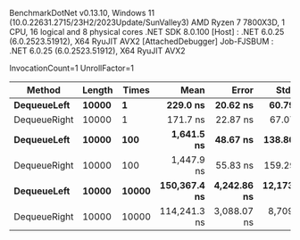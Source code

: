 
BenchmarkDotNet v0.13.10, Windows 11 (10.0.22631.2715/23H2/2023Update/SunValley3)
AMD Ryzen 7 7800X3D, 1 CPU, 16 logical and 8 physical cores
.NET SDK 8.0.100
  [Host]     : .NET 6.0.25 (6.0.2523.51912), X64 RyuJIT AVX2 [AttachedDebugger]
  Job-FJSBUM : .NET 6.0.25 (6.0.2523.51912), X64 RyuJIT AVX2

InvocationCount=1  UnrollFactor=1  

 Method       | Length | Times | Mean         | Error       | StdDev       | Median       | Allocated |
------------- |------- |------ |-------------:|------------:|-------------:|-------------:|----------:|
 **DequeueLeft**  | **10000**  | **1**     |     **229.0 ns** |    **20.62 ns** |     **60.79 ns** |     **200.0 ns** |     **544 B** |
 DequeueRight | 10000  | 1     |     171.7 ns |    22.87 ns |     67.07 ns |     200.0 ns |     544 B |
 **DequeueLeft**  | **10000**  | **100**   |   **1,641.5 ns** |    **48.67 ns** |    **138.86 ns** |   **1,650.0 ns** |     **544 B** |
 DequeueRight | 10000  | 100   |   1,447.9 ns |    55.83 ns |    159.29 ns |   1,450.0 ns |     544 B |
 **DequeueLeft**  | **10000**  | **10000** | **150,367.4 ns** | **4,242.86 ns** | **12,173.57 ns** | **150,900.0 ns** |     **544 B** |
 DequeueRight | 10000  | 10000 | 114,241.3 ns | 3,088.07 ns |  8,709.97 ns | 112,350.0 ns |     256 B |

